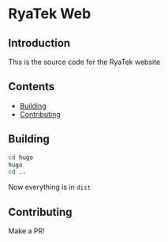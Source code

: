 # RyaTek Web

## Introduction

This is the source code for the RyaTek website

## Contents

- [Building](#building)
- [Contributing](#contributing)


## Building

```bash
cd hugo
hugo
cd ..
```

Now everything is in `dist`

## Contributing

Make a PR!
